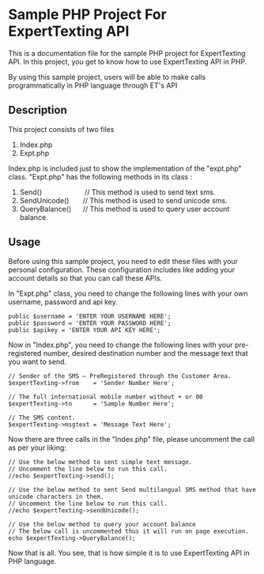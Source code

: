 # 




# Sample PHP Project For ExpertTexting API
This is a documentation file for the sample PHP project for ExpertTexting API. In this project, you get to know how to use ExpertTexting API in PHP.

By using this sample project, users will be able to make calls programmatically in PHP language through ET's API

## Description
This project consists of two files 

1. Index.php 
2. Expt.php
  
Index.php is included just to show the implementation of the "expt.php" class. "Expt.php" has the following methods in its class : 

1. Send()            &nbsp;&nbsp;&nbsp;&nbsp;&nbsp;&nbsp;&nbsp;&nbsp;&nbsp;&nbsp;&nbsp;&nbsp;&nbsp;&nbsp;&nbsp;&nbsp;&nbsp;&nbsp;&nbsp;&nbsp;&nbsp;// This method is used to send text sms.
2. SendUnicode()     &nbsp;&nbsp;&nbsp;&nbsp;&nbsp;&nbsp;// This method is used to send unicode sms.
3. QueryBalance()    &nbsp;&nbsp;&nbsp;&nbsp;&nbsp;// This method is used to query user account balance.
  
## Usage
Before using this sample project, you need to edit these files with your personal configuration. These configuration includes like adding your account details so that you can call these APIs.

In "Expt.php" class, you need to change the following lines with your own username, password and api key.

```
public $username = 'ENTER YOUR USERNAME HERE';  
public $password = 'ENTER YOUR PASSWORD HERE';
public $apikey = 'ENTER YOUR API KEY HERE';
```
Now in "Index.php", you need to change the following lines with your pre-registered number, desired destination number and the message text that you want to send. 

```
// Sender of the SMS – PreRegistered through the Customer Area.
$expertTexting->from    = 'Sender Number Here';

// The full international mobile number without + or 00
$expertTexting->to      = 'Sample Number Here';

// The SMS content.
$expertTexting->msgtext = 'Message Text Here'; 	
```

Now there are three calls in the "Index.php" file, please uncomment the call as per your liking: 

```
// Use the below method to sent simple text message.
// Uncomment the line below to run this call.
//echo $expertTexting->send();

// Use the below method to sent Send multilangual SMS method that have unicode characters in them.
// Uncomment the line below to run this call.
//echo $expertTexting->sendUnicode();

// Use the below method to query your account balance
// The below call is uncommented thus it will run on page execution.
echo $expertTexting->QueryBalance();
```

Now that is all. You see, that is how simple it is to use ExpertTexting API in PHP language.
